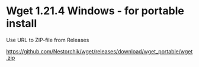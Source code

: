 # Wget 1.21.4 Windows - for portable install
Use URL to ZIP-file from Releases

https://github.com/Nestorchik/wget/releases/download/wget_portable/wget.zip

